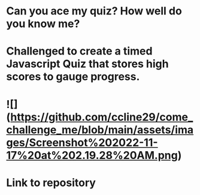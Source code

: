 # Can you ace my quiz? How well do you know me?
# Challenged to create a timed Javascript Quiz that stores high scores to gauge progress. 
# ![] (https://github.com/ccline29/come_challenge_me/blob/main/assets/images/Screenshot%202022-11-17%20at%202.19.28%20AM.png)
# Link to repository 
